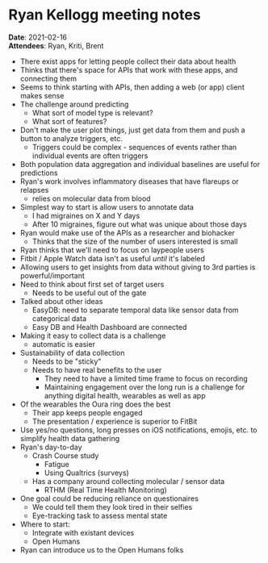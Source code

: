 # Ryan Kellogg meeting notes

**Date**: 2021-02-16  
**Attendees**: Ryan, Kriti, Brent

- There exist apps for letting people collect their data about health
- Thinks that there's space for APIs that work with these apps, and connecting them
- Seems to think starting with APIs, then adding a web (or app) client makes sense
- The challenge around predicting
    - What sort of model type is relevant?
    - What sort of features?
- Don't make the user plot things, just get data from them and push a button to analyze triggers, etc.
    - Triggers could be complex - sequences of events rather than individual events are often triggers
- Both population data aggregation and individual baselines are useful for predictions
- Ryan's work involves inflammatory diseases that have flareups or relapses
    - relies on molecular data from blood
- Simplest way to start is allow users to annotate data
    - I had migraines on X and Y days
    - After 10 migraines, figure out what was unique about those days
- Ryan would make use of the APIs as a researcher and biohacker
    - Thinks that the size of the number of users interested is small
- Ryan thinks that we'll need to focus on laypeople users
- Fitbit / Apple Watch data isn't as useful _until_ it's labeled
- Allowing users to get insights from data without giving to 3rd parties is powerful/important
- Need to think about first set of target users
    - Needs to be useful out of the gate
- Talked about other ideas
    - EasyDB: need to separate temporal data like sensor data from categorical data
    - Easy DB and Health Dashboard are connected
- Making it easy to collect data is a challenge
    - automatic is easier
- Sustainability of data collection
    - Needs to be "sticky"
    - Needs to have real benefits to the user
        - They need to have a limited time frame to focus on recording
        - Maintaining engagement over the long run is a challenge for anything digital health, wearables as well as app
- Of the wearables the Oura ring does the best
    - Their app keeps people engaged
    - The presentation / experience is superior to FitBit
- Use yes/no questions, long presses on iOS notifications, emojis, etc. to simplify health data gathering
- Ryan's day-to-day
    - Crash Course study
        - Fatigue
        - Using Qualtrics (surveys)
    - Has a company around collecting molecular / sensor data
        - RTHM (Real Time Health Monitoring)
- One goal could be reducing reliance on questionaires
    - We could tell them they look tired in their selfies
    - Eye-tracking task to assess mental state
- Where to start:
    - Integrate with existant devices
    - Open Humans
- Ryan can introduce us to the Open Humans folks
